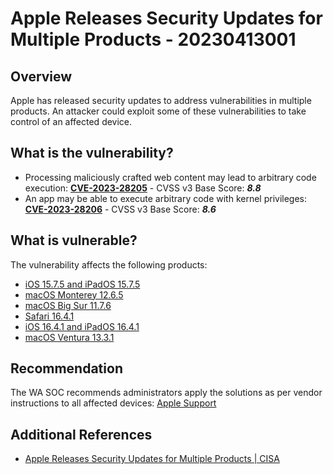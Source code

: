 # Apple Releases Security Updates for Multiple Products - 20230413001

## Overview

Apple has released security updates to address vulnerabilities in multiple products. An attacker could exploit some of these vulnerabilities to take control of an affected device.

## What is the vulnerability?

- Processing maliciously crafted web content may lead to arbitrary code execution: [**CVE-2023-28205**](https://nvd.nist.gov/vuln/detail/CVE-2023-28205) - CVSS v3 Base Score: ***8.8***
- An app may be able to execute arbitrary code with kernel privileges: [**CVE-2023-28206**](https://nvd.nist.gov/vuln/detail/CVE-2023-28206) - CVSS v3 Base Score: ***8.6***

## What is vulnerable?

The vulnerability affects the following products:

- [iOS 15.7.5 and iPadOS 15.7.5](https://support.apple.com/en-us/HT213723)
- [macOS Monterey 12.6.5](https://support.apple.com/kb/HT213724)
- [macOS Big Sur 11.7.6](https://support.apple.com/kb/HT213725)
- [Safari 16.4.1](https://support.apple.com/kb/HT213722)
- [iOS 16.4.1 and iPadOS 16.4.1](https://support.apple.com/kb/HT213720)
- [macOS Ventura 13.3.1](https://support.apple.com/kb/HT213721)

## Recommendation

The WA SOC recommends administrators apply the solutions as per vendor instructions to all affected devices: [Apple Support](https://support.apple.com/en-us/HT201222)

## Additional References

- [Apple Releases Security Updates for Multiple Products | CISA](https://www.cisa.gov/news-events/alerts/2023/04/11/apple-releases-security-updates-multiple-products)
